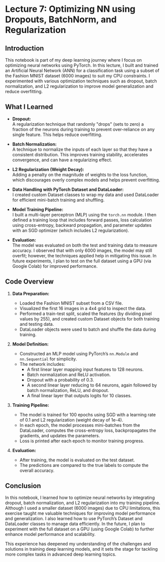 # Lecture 7: Optimizing NN using Dropouts, BatchNorm, and Regularization

## Introduction
This notebook is part of my deep learning journey where I focus on optimizing neural networks using PyTorch. In this lecture, I built and trained an Artificial Neural Network (ANN) for a classification task using a subset of the Fashion MNIST dataset (6000 images) to suit my CPU constraints. I experimented with various optimization techniques such as dropout, batch normalization, and L2 regularization to improve model generalization and reduce overfitting.

## What I Learned
- **Dropout:**  
  A regularization technique that randomly "drops" (sets to zero) a fraction of the neurons during training to prevent over-reliance on any single feature. This helps reduce overfitting.

- **Batch Normalization:**  
  A technique to normalize the inputs of each layer so that they have a consistent distribution. This improves training stability, accelerates convergence, and can have a regularizing effect.

- **L2 Regularization (Weight Decay):**  
  Adding a penalty on the magnitude of weights to the loss function, which discourages overly complex models and helps prevent overfitting.

- **Data Handling with PyTorch Dataset and DataLoader:**  
  I created custom Dataset classes to wrap my data and used DataLoader for efficient mini-batch training and shuffling.

- **Model Training Pipeline:**  
  I built a multi-layer perceptron (MLP) using the `torch.nn` module. I then defined a training loop that includes forward passes, loss calculation using cross-entropy, backward propagation, and parameter updates with an SGD optimizer (which includes L2 regularization).

- **Evaluation:**  
  The model was evaluated on both the test and training data to measure accuracy. I observed that with only 6000 images, the model may still overfit; however, the techniques applied help in mitigating this issue. In future experiments, I plan to test on the full dataset using a GPU (via Google Colab) for improved performance.

## Code Overview
1. **Data Preparation:**  
   - Loaded the Fashion MNIST subset from a CSV file.
   - Visualized the first 16 images in a 4x4 grid to inspect the data.
   - Performed a train-test split, scaled the features (by dividing pixel values by 255), and created custom Dataset objects for both training and testing data.
   - DataLoader objects were used to batch and shuffle the data during training.

2. **Model Definition:**  
   - Constructed an MLP model using PyTorch’s `nn.Module` and `nn.Sequential` for simplicity.
   - The network includes:
     - A first linear layer mapping input features to 128 neurons.
     - Batch normalization and ReLU activation.
     - Dropout with a probability of 0.3.
     - A second linear layer reducing to 64 neurons, again followed by batch normalization, ReLU, and dropout.
     - A final linear layer that outputs logits for 10 classes.
  
3. **Training Pipeline:**  
   - The model is trained for 100 epochs using SGD with a learning rate of 0.1 and L2 regularization (weight decay of 1e-4).
   - In each epoch, the model processes mini-batches from the DataLoader, computes the cross-entropy loss, backpropagates the gradients, and updates the parameters.
   - Loss is printed after each epoch to monitor training progress.

4. **Evaluation:**  
   - After training, the model is evaluated on the test dataset.
   - The predictions are compared to the true labels to compute the overall accuracy.

## Conclusion
In this notebook, I learned how to optimize neural networks by integrating dropout, batch normalization, and L2 regularization into my training pipeline. Although I used a smaller dataset (6000 images) due to CPU limitations, this exercise taught me valuable techniques for improving model performance and generalization. I also learned how to use PyTorch’s Dataset and DataLoader classes to manage data efficiently. In the future, I plan to experiment with the full dataset on a GPU (using Google Colab) to further enhance model performance and scalability.

This experience has deepened my understanding of the challenges and solutions in training deep learning models, and it sets the stage for tackling more complex tasks in advanced deep learning topics.
